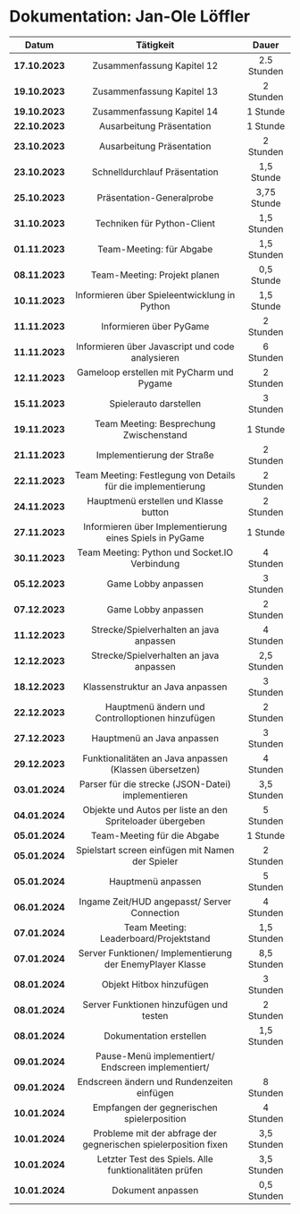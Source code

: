 # Dokumentation: Jan-Ole Löffler

|     Datum      |                            Tätigkeit                            |    Dauer    |
|:--------------:|:---------------------------------------------------------------:|:-----------:|
| **17.10.2023** |                   Zusammenfassung Kapitel 12                    | 2.5 Stunden | 
| **19.10.2023** |                   Zusammenfassung Kapitel 13                    |  2 Stunden  | 
| **19.10.2023** |                   Zusammenfassung Kapitel 14                    |  1 Stunde   | 
| **22.10.2023** |                    Ausarbeitung Präsentation                    |  1 Stunde   |
| **23.10.2023** |                    Ausarbeitung Präsentation                    |  2 Stunden  |
| **23.10.2023** |                  Schnelldurchlauf Präsentation                  | 1,5 Stunde  | 
| **25.10.2023** |                    Präsentation-Generalprobe                    | 3,75 Stunde |
| **31.10.2023** |                   Techniken für Python-Client                   | 1,5 Stunden |
| **01.11.2023** |                    Team-Meeting: für Abgabe                     | 1,5 Stunden |
| **08.11.2023** |                  Team-Meeting: Projekt planen                   | 0,5 Stunde  |
| **10.11.2023** |          Informieren über Spieleentwicklung in Python           | 1,5 Stunde  |
| **11.11.2023** |                     Informieren über PyGame                     |  2 Stunden  |
| **11.11.2023** |        Informieren über Javascript und code analysieren         |  6 Stunden  |   
| **12.11.2023** |           Gameloop erstellen mit PyCharm und Pygame	            |  2 Stunden  | 
| **15.11.2023** |                     Spielerauto darstellen                      |  3 Stunden  |                 
| **19.11.2023** |             Team Meeting: Besprechung Zwischenstand             |  1 Stunde   |
| **21.11.2023** |                   Implementierung der Straße                    |  2 Stunden  |
| **22.11.2023** |  Team Meeting: Festlegung von Details für die implementierung   |  2 Stunden  |
| **24.11.2023** |              Hauptmenü erstellen und Klasse button              |  2 Stunden  |
| **27.11.2023** |     Informieren über Implementierung eines Spiels in PyGame     |  1 Stunde   |
| **30.11.2023** |          Team Meeting: Python und Socket.IO Verbindung          |  4 Stunden  |
| **05.12.2023** |                       Game Lobby anpassen                       |  3 Stunden  |
| **07.12.2023** |                       Game Lobby anpassen                       |  2 Stunden  |
| **11.12.2023** |             Strecke/Spielverhalten an java anpassen             |  4 Stunden  |
| **12.12.2023** |             Strecke/Spielverhalten an java anpassen             | 2,5 Stunden |
| **18.12.2023** |                Klassenstruktur an Java anpassen                 |  3 Stunden  |
| **22.12.2023** |        Hauptmenü ändern und Controlloptionen hinzufügen         |  2 Stunden  |           
| **27.12.2023** |                   Hauptmenü an Java anpassen                    |  3 Stunden  |
| **29.12.2023** |     Funktionalitäten an Java anpassen (Klassen übersetzen)      |  4 Stunden  |
| **03.01.2024** |       Parser für die strecke (JSON-Datei) implementieren        | 3,5 Stunden |
| **04.01.2024** |    Objekte und Autos per liste an den Spriteloader übergeben    |  5 Stunden  |                      
| **05.01.2024** |   Team-Meeting für die Abgabe                              	    |  1 Stunde   |
| **05.01.2024** |        Spielstart screen einfügen mit Namen der Spieler         |  2 Stunden  |   
| **05.01.2024** |                       Hauptmenü anpassen                        |  5 Stunden  |
| **06.01.2024** |          Ingame Zeit/HUD angepasst/ Server Connection           |  4 Stunden  |
| **07.01.2024** |             Team Meeting: Leaderboard/Projektstand              | 1,5 Stunden |
| **07.01.2024** |    Server Funktionen/ Implementierung der EnemyPlayer Klasse    | 8,5 Stunden |                                      
| **08.01.2024** |                    Objekt Hitbox hinzufügen                     |  3 Stunden  |
| **08.01.2024** |             Server Funktionen hinzufügen und testen             |  2 Stunden  |
| **08.01.2024** |                     Dokumentation erstellen                     | 1,5 Stunden |
| **09.01.2024** |       Pause-Menü implementiert/ Endscreen implementiert/        |             |
| **09.01.2024** |           Endscreen ändern und Rundenzeiten einfügen            |  8 Stunden  |
| **10.01.2024** |           Empfangen der gegnerischen spielerposition            |  4 Stunden  |
| **10.01.2024** | Probleme mit der abfrage der gegnerischen spielerposition fixen | 3,5 Stunden |
| **10.01.2024** |      Letzter Test des Spiels. Alle funktionalitäten prüfen      | 3,5 Stunden |
| **10.01.2024** |                        Dokument anpassen                        | 0,5 Stunden |

